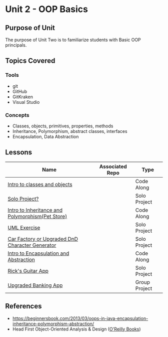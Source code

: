 # Unit 2 - OOP Basics

## Purpose of Unit

The purpose of Unit Two is to familiarize students with Basic OOP principals.

## Topics Covered

### Tools

- git
- GitHub
- GitKraken
- Visual Studio

### Concepts

- Classes, objects, primitives, properties, methods
- Inheritance, Polymorphism, abstract classes, interfaces
- Encapsulation, Data Abstraction

## Lessons

| Name | Associated Repo | Type |
|------|-----------------|------|
| [Intro to classes and objects](<!-- TODO -->) |  | Code Along |
| [Solo Project?](<!-- TODO -->) |  | Solo Project |
| [Intro to Inheritance and Polymorphism(Pet Store)](<!-- TODO -->) |  | Code Along
| [UML Exercise](<!-- TODO -->) |  | Solo Project |
| [Car Factory or Upgraded DnD Character Generator](<!-- TODO -->) |  | Solo Project |
| [Intro to Encapsulation and Abstraction](<!-- TODO -->) |  | Code Along
| [Rick's Guitar App](<!-- TODO -->) | | Solo Project |
| [Upgraded Banking App](<!-- TODO -->) |  | Group Project |

## References

- <https://beginnersbook.com/2013/03/oops-in-java-encapsulation-inheritance-polymorphism-abstraction/>
- Head First Object-Oriented Analysis & Design ([O'Reilly Books](https://www.oreilly.com/library/view/head-first-object-oriented/0596008678/))
